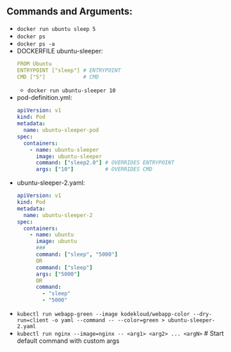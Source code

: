 ## Commands and Arguments:
- `docker run ubuntu sleep 5`
- `docker ps`
- `docker ps -a`
- DOCKERFILE ubuntu-sleeper:
  ```yaml
  FROM Ubuntu
  ENTRYPOINT ["sleep"] # ENTRYPOINT
  CMD ["5"]            # CMD
  ```
  - `docker run ubuntu-sleeper 10`
- pod-definition.yml:
  ```yaml
  apiVersion: v1
  kind: Pod
  metadata:
    name: ubuntu-sleeper-pod
  spec:
    containers:
      - name: ubuntu-sleeper
        image: ubuntu-sleeper
        command: ["sleep2.0"] # OVERRIDES ENTRYPOINT
        args: ["10"]          # OVERRIDES CMD
  ```
- ubuntu-sleeper-2.yaml:
  ```yaml
  apiVersion: v1
  kind: Pod
  metadata:
    name: ubuntu-sleeper-2
  spec:
    containers:
      - name: ubuntu
        image: ubuntu
        ###
        command: ["sleep", "5000"]
        OR
        command: ["sleep"]
        args: ["5000"]
        OR
        command:
          - "sleep"
          - "5000"
  ```
- `kubectl run webapp-green --image kodekloud/webapp-color --dry-run=client -o yaml --command -- --color=green > ubuntu-sleeper-2.yaml`
- `kubectl run nginx --image=nginx -- <arg1> <arg2> ... <argN>` # Start default command with custom args